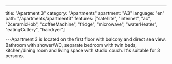 ---

title: "Apartment 3"
category: "Apartments"
apartment: "A3"
language: "en"
path: "/apartments/apartment3"
features: ["satellite",
"internet",
"ac",
"2ceramicHob",
"coffeeMachine",
"fridge",
"microwave",
"waterHeater",
"eatingCutlery",
"hairdryer"]

---Apartment 3 is located on the first floor with balcony and direct sea view. Bathroom with shower/WC, separate bedroom with twin beds, kitchen/dining room and living space with studio couch. It's suitable for 3 persons.
